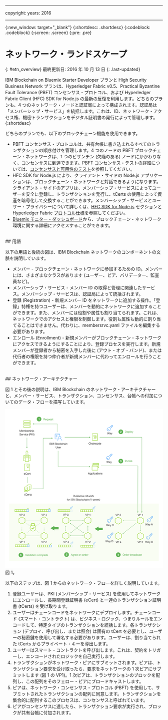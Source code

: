 ﻿---

copyright:
years: 2016

---

{:new_window: target="_blank"}
{:shortdesc: .shortdesc}
{:codeblock: .codeblock}
{:screen: .screen}
{:pre: .pre}


# ネットワーク・ランドスケープ
{: #etn_overview}
最終更新日: 2016 年 10 月 13 日
{: .last-updated}

IBM Blockchain on Bluemix Starter Developer プランと High Security Business Network プランは、Hyperledger Fabric v0.5、Practical Byzantine Fault Tolerance (PBFT) コンセンサス・プロトコル、および Hyperledger Fabric Client (HFC) SDK for Node.js の最新の反復を利用します。どちらのプランも、4 つのネットワーク・ノードと認証局によって構成されます。認証局は「メンバーシップ・サービス」を統括します。これは、ID、ネットワーク・アクセス権、機密トランザクションをデジタル証明書の発行によって管理します。
{:shortdesc}

どちらのプランでも、以下のブロックチェーン機能を使用できます。

* PBFT コンセンサス・プロトコルは、共有台帳に書き込まれるすべてのトランザクションの順序付けを管理します。4 つのノードの PBFT ブロックチェーン・ネットワークは、1 つのビザンチン (欠陥のある) ノードにかかわりなく、コンセンサスに到達できます。PBFT コンセンサス・テストの詳細については、[コンセンサスと可用性のテスト](etn_pbft.html)を参照してください。
* HFC SDK for Node.js により、クライアント・サイドの Node.js アプリケーションは、ブロックチェーン・ネットワークと対話できるようになります。クライアント・サイドのアプリは、メンバーシップ・サービスによってユーザーを安全に登録し、トランザクションを発行し、tCerts の使用によって資産を暗号化して交換することができます。メンバーシップ・サービスとユーザー・プライバシーについて詳しくは、[HFC SDK for Node.js](etn_sdk.html) セクションと Hyperledger Fabric [プロトコル仕様](https://github.com/hyperledger/fabric/blob/master/docs/protocol-spec.md)を参照してください。
* [Bluemix モニター・ダッシュボード](ibmblockchainmonitor.html)から、ブロックチェーン・ネットワーク環境に関する詳細にアクセスすることができます。  

<br>
## 用語

以下の用語と後続の図は、IBM Blockchain ネットワークのコンポーネントの文脈を説明しています。

* メンバー - ブロックチェーン・ネットワークに参加するための ID。メンバーには、さまざまなクラスがあります (ユーザー、ピア、バリデーター、監査員など)。
* メンバーシップ・サービス - メンバー ID の取得と管理に関連したサービス。メンバーシップ・サービスは、認証局によって統括されます。  
* 登録 (Registration) - 新規メンバー ID をネットワークに追加する操作。「登録」特権を持つユーザーは、メンバーを動的にネットワークに追加することができます。また、メンバーには役割や属性も割り当てられます。これは、ネットワークでのアクセスと権限を制御します。役割も属性も動的に割り当てることはできません。代わりに、membersrvc.yaml ファイルを編集する必要があります。
* エンロール (Enrollment) - 新規メンバーがブロックチェーン・ネットワークにアクセスできるようにすることにより、登録プロセスを実行します。新規メンバーが登録者から秘密を入手した後に (アウト・オブ・バンド)、または代行者の権限を持つ仲介者が新規メンバーに代わってエンロールを行うことができます。  

<br>
## ネットワーク・アーキテクチャー

図 1 とその後の説明は、IBM Blockchain のネットワーク・アーキテクチャーと、メンバー・サービス、トランザクション、コンセンサス、台帳への付加についてのデータ・フローを描写しています。

![専用ネットワーク ](images/Architecture_BMX_dedicated.png "IBM Blockchain ネットワーク・アーキテクチャー")
図 1。

以下のステップは、図 1 からのネットワーク・フローを詳しく説明しています。

1. 登録ユーザーは、PKI (メンバーシップ・サービス) を使用してネットワークにエンロールし、長期間登録証明書 (eCert) と一連のトランザクション証明書 (tCerts) を受け取ります。
2. ユーザーはチェーンコードをネットワークにデプロイします。チェーンコード (スマート・コントラクト) は、ビジネス・ロジック、つまりルールをエンコードして、特定タイプのトランザクションを統括します。各トランザクション (デプロイ、呼び出し、または照会) は固有の tCert を必要とし、ユーザーの秘密鍵を使用して署名する必要があります。ユーザーは、割り当てられた tCerts からプライベート・キーを導出します。
3. ユーザーはスマート・コントラクトを呼び出します。これは、契約をトリガーし、エンコードされたロジックを自己実行します。
4. トランザクションがネットワーク・ピアにサブミットされます。ピアは、トランザクション要求を受け取ったら、要求をネットワークの 1 次ピアにサブミットします (図 1 の VP1)。1 次ピアは、トランザクションのブロックを配列し、この配列をそのフェロー・ピアにブロードキャストします。
5. ピアは、ネットワーク・コンセンサス・プロトコル (PBFT) を使用して、サブミットされたトランザクションの配列に同意します。トランザクションを集合的に配列するこのプロセスは、コンセンサスと呼ばれています。  
6. ピアがコンセンサスに達したら、トランザクション要求が実行され、ブロックが共有台帳に付加されます。  

<!---Both the developer and high-security networks unlock several features in the Hyperledger fabric which robustly enhance security, confidentiality and privacy.  The only fundamental difference between the two is their operating/hosting environment.  The developer network runs in a shared multi-tenant environment on Softlayer, whereas the high-security network exists as an isolated single-tenant running in a secure services container.  Each network leverages the same capabilities from the fabric, including a PBFT consensus protocol and the enhanced Node.js SDK.~~

~~The High-Security business network runs in an isolated and highly secured environment, distinguishing it from other cloud-hosted offerings. The operating system, fabric, and nodes all exist in a secure services container (SSC), providing your enterprise with the security and impregnability that customers have come to expect from system Z technology.  The SSC delivers performance optimization in - peer to peer communication, availability, scalability, hardware encryption, tamper-proof crypto keys, and securely encrypted VMs.  See the [Secure Services Container](etn_ssc.html) section for more details on the security features provided through the SSC.  Additionally, the high security network unlocks numerous features of the Hyperledger fabric (unavailable in the developer service), which robustly enhance security, confidentiality and privacy.  The configuration is such that you are able to test and affirm these features.~~  
{:shortdesc}

~~The high security plan augments the developer plan by delivering several enhancements that help meet the security requirements and concerns of an enterprise-level participant:~~--->

<!---The environment (LinuxONE on z) consists of a four-peer network implementing PBFT with Membership Services enabled, running in an application container.  The application container protects blockchain software, chaincode, and data running within the system. The blockchain software within the secure boot can be signed, attested, and encrypted; and once installed in the application container, is tamper-resistant.  Root users of the platform and system administrators cannot access or see z secure container contents.  In addition, the LinuxOne on z provides you with FIPS compliance, high Evaluation Assurance Level protection, a highly auditable operating environment, and crypto optimization--->
